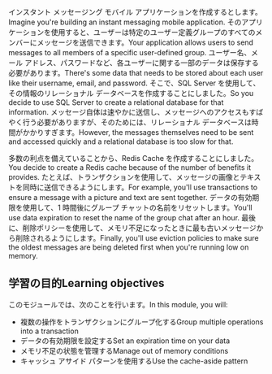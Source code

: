 <span data-ttu-id="eedbf-101">インスタント メッセージング モバイル アプリケーションを作成するとします。</span><span class="sxs-lookup"><span data-stu-id="eedbf-101">Imagine you're building an instant messaging mobile application.</span></span> <span data-ttu-id="eedbf-102">そのアプリケーションを使用すると、ユーザーは特定のユーザー定義グループのすべてのメンバーにメッセージを送信できます。</span><span class="sxs-lookup"><span data-stu-id="eedbf-102">Your application allows users to send messages to all members of a specific user-defined group.</span></span> <span data-ttu-id="eedbf-103">ユーザー名、メール アドレス、パスワードなど、各ユーザーに関する一部のデータは保存する必要があります。</span><span class="sxs-lookup"><span data-stu-id="eedbf-103">There's some data that needs to be stored about each user like their username, email, and password.</span></span> <span data-ttu-id="eedbf-104">そこで、SQL Server を使用して、その情報のリレーショナル データベースを作成することにしました。</span><span class="sxs-lookup"><span data-stu-id="eedbf-104">So you decide to use SQL Server to create a relational database for that information.</span></span> <span data-ttu-id="eedbf-105">メッセージ自体は速やかに送信し、メッセージへのアクセスもすばやく行う必要がありますが、そのためには、リレーショナル データベースは時間がかかりすぎます。</span><span class="sxs-lookup"><span data-stu-id="eedbf-105">However, the messages themselves need to be sent and accessed quickly and a relational database is too slow for that.</span></span>

<span data-ttu-id="eedbf-106">多数の利点を備えていることから、Redis Cache を作成することにしました。</span><span class="sxs-lookup"><span data-stu-id="eedbf-106">You decide to create a Redis cache because of the number of benefits it provides.</span></span> <span data-ttu-id="eedbf-107">たとえば、トランザクションを使用して、メッセージの画像とテキストを同時に送信できるようにします。</span><span class="sxs-lookup"><span data-stu-id="eedbf-107">For example, you'll use transactions to ensure a message with a picture and text are sent together.</span></span> <span data-ttu-id="eedbf-108">データの有効期限を使用して、1 時間後にグループ チャットの名前をリセットします。</span><span class="sxs-lookup"><span data-stu-id="eedbf-108">You'll use data expiration to reset the name of the group chat after an hour.</span></span> <span data-ttu-id="eedbf-109">最後に、削除ポリシーを使用して、メモリ不足になったときに最も古いメッセージから削除されるようにします。</span><span class="sxs-lookup"><span data-stu-id="eedbf-109">Finally, you'll use eviction policies to make sure the oldest messages are being deleted first when you're running low on memory.</span></span>

## <a name="learning-objectives"></a><span data-ttu-id="eedbf-110">学習の目的</span><span class="sxs-lookup"><span data-stu-id="eedbf-110">Learning objectives</span></span>

<span data-ttu-id="eedbf-111">このモジュールでは、次のことを行います。</span><span class="sxs-lookup"><span data-stu-id="eedbf-111">In this module, you will:</span></span>
- <span data-ttu-id="eedbf-112">複数の操作をトランザクションにグループ化する</span><span class="sxs-lookup"><span data-stu-id="eedbf-112">Group multiple operations into a transaction</span></span>
- <span data-ttu-id="eedbf-113">データの有効期限を設定する</span><span class="sxs-lookup"><span data-stu-id="eedbf-113">Set an expiration time on your data</span></span>
- <span data-ttu-id="eedbf-114">メモリ不足の状態を管理する</span><span class="sxs-lookup"><span data-stu-id="eedbf-114">Manage out of memory conditions</span></span>
- <span data-ttu-id="eedbf-115">キャッシュ アサイド パターンを使用する</span><span class="sxs-lookup"><span data-stu-id="eedbf-115">Use the cache-aside pattern</span></span>


